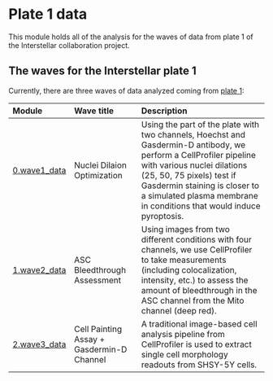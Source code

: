 # Plate 1 data 

This module holds all of the analysis for the waves of data from plate 1 of the Interstellar collaboration project.

## The waves for the Interstellar plate 1

Currently, there are three waves of data analyzed coming from [plate 1](Plate_1_data/):

| Module | Wave title | Description |
| :---- | :----- | :---------- |
| [0.wave1_data](Plate_1_data/0.wave1_data/) | Nuclei Dilaion Optimization | Using the part of the plate with two channels, Hoechst and Gasdermin-D antibody, we perform a CellProfiler pipeline with various nuclei dilations (25, 50, 75 pixels) test if Gasdermin staining is closer to a simulated plasma membrane in conditions that would induce pyroptosis. |
| [1.wave2_data](Plate_1_data/1.wave2_data/) | ASC Bleedthrough Assessment | Using images from two different conditions with four channels, we use CellProfiler to take measurements (including colocalization, intensity, etc.) to assess the amount of bleedthrough in the ASC channel from the Mito channel (deep red). |
| [2.wave3_data](Plate_1_data/2.wave3_data/) | Cell Painting Assay + Gasdermin-D Channel | A traditional image-based cell analysis pipeline from CellProfiler is used to extract single cell morphology readouts from SHSY-5Y cells. |